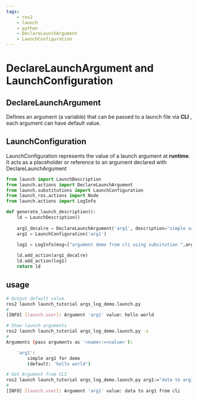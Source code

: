 ```yaml
---
tags:
    - ros2
    - launch
    - python
    - DeclareLaunchArgument
    - LaunchConfiguration
---
```


# DeclareLaunchArgument and LaunchConfiguration

## DeclareLaunchArgument
Defines an argument (a variable) that can be passed to a launch file via  **CLI** , each argument can have default value.


## LaunchConfiguration
LaunchConfiguration represents the value of a launch argument at **runtime**. It acts as a placeholder or reference to an argument declared with DeclareLaunchArgument


```python title="launch_argument_demo.launch.py"
from launch import LaunchDescription
from launch.actions import DeclareLaunchArgument
from launch.substitutions import LaunchConfiguration
from launch_ros.actions import Node
from launch.actions import LogInfo

def generate_launch_description():
    ld = LaunchDescription()
    
    arg1_decalre = DeclareLaunchArgument('arg1', description="simple arg1 for demo", default_value='hello world')
    arg1 = LaunchConfiguration('arg1')

    log1 = LogInfo(msg=["argument demo from cli using subsitution ",arg1])
   
    ld.add_action(arg1_decalre)
    ld.add_action(log1)
    return ld
```

## usage

```bash title="list all launch arguments"
# Output default value
ros2 launch launch_tutorial args_log_demo.launch.py 
#
[INFO] [launch.user]: Argument 'arg1' value: hello world
```

```bash title="run with argument"
# Show launch arguments
ros2 launch launch_tutorial args_log_demo.launch.py -s
#
Arguments (pass arguments as '<name>:=<value>'):

    'arg1':
        simple arg1 for demo
        (default: 'hello world')

# Get Argument from CLI
ros2 launch launch_tutorial args_log_demo.launch.py arg1:="data to arg1 from cli"
#
[INFO] [launch.user]: Argument 'arg1' value: data to arg1 from cli
```
